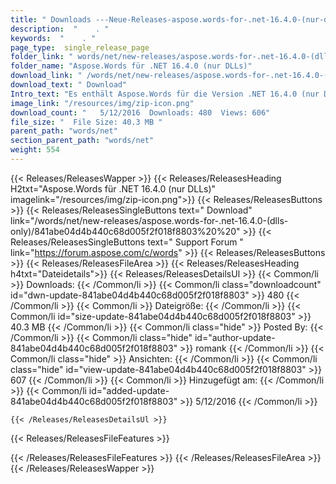 ```yaml
---
title: " Downloads ---Neue-Releases-aspose.words-for-.net-16.4.0-(nur-dlls) . "
description:  "    . " 
keywords:  "    . " 
page_type:  single_release_page
folder_link: " words/net/new-releases/aspose.words-for-.net-16.4.0-(dlls-only)/"
folder_name: "Aspose.Words für .NET 16.4.0 (nur DLLs)"
download_link: " /words/net/new-releases/aspose.words-for-.net-16.4.0-(dlls-only)/841abe04d4b440c68d005f2f018f8803"
download_text: " Download"
Intro_text: "Es enthält Aspose.Words für die Version .NET 16.4.0 (nur DLLs)."
image_link: "/resources/img/zip-icon.png"
download_count: "   5/12/2016  Downloads: 480  Views: 606"
file_size: "  File Size: 40.3 MB "
parent_path: "words/net"
section_parent_path: "words/net"
weight: 554
---
```


{{< Releases/ReleasesWapper >}}
  {{< Releases/ReleasesHeading H2txt="Aspose.Words für .NET 16.4.0 (nur DLLs)" imagelink="/resources/img/zip-icon.png">}}
  {{< Releases/ReleasesButtons >}}
    {{< Releases/ReleasesSingleButtons text=" Download" link="/words/net/new-releases/aspose.words-for-.net-16.4.0-(dlls-only)/841abe04d4b440c68d005f2f018f8803%20%20" >}}
    {{< Releases/ReleasesSingleButtons text=" Support Forum " link="https://forum.aspose.com/c/words" >}}
  {{< Releases/ReleasesButtons >}}
  {{< Releases/ReleasesFileArea >}}
    {{< Releases/ReleasesHeading h4txt="Dateidetails">}}
    {{< Releases/ReleasesDetailsUl >}}
            {{< Common/li >}} Downloads: {{< /Common/li >}}
      {{< Common/li class="downloadcount" id="dwn-update-841abe04d4b440c68d005f2f018f8803" >}} 480 {{< /Common/li >}}
      {{< Common/li >}} Dateigröße: {{< /Common/li >}}
      {{< Common/li id="size-update-841abe04d4b440c68d005f2f018f8803" >}} 40.3 MB {{< /Common/li >}} 
      {{< Common/li  class="hide" >}} Posted By: {{< /Common/li >}} 
      {{< Common/li class="hide" id="author-update-841abe04d4b440c68d005f2f018f8803" >}} romank {{< /Common/li >}}
      {{< Common/li class="hide" >}} Ansichten: {{< /Common/li >}}
      {{< Common/li class="hide" id="view-update-841abe04d4b440c68d005f2f018f8803" >}} 607 {{< /Common/li >}}
      {{< Common/li >}} Hinzugefügt am: {{< /Common/li >}}
      {{< Common/li id="added-update-841abe04d4b440c68d005f2f018f8803" >}} 5/12/2016 {{< /Common/li >}} 

    {{< /Releases/ReleasesDetailsUl >}}

  {{< Releases/ReleasesFileFeatures >}}
      
  {{< /Releases/ReleasesFileFeatures >}}
 {{< /Releases/ReleasesFileArea >}}
{{< /Releases/ReleasesWapper >}}



